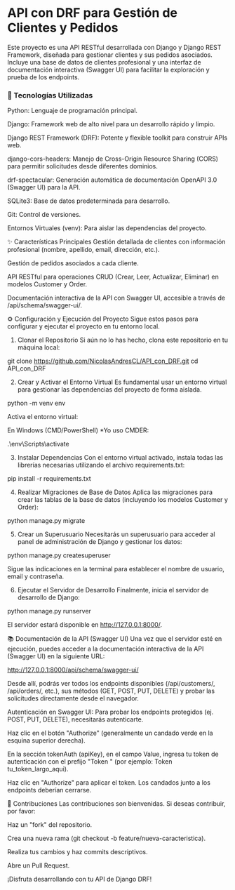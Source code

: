# API con DRF para Gestión de Clientes y Pedidos
Este proyecto es una API RESTful desarrollada con Django y Django REST Framework, diseñada para gestionar clientes y sus pedidos asociados. Incluye una base de datos de clientes profesional y una interfaz de documentación interactiva (Swagger UI) para facilitar la exploración y prueba de los endpoints.

### **🚀 Tecnologías Utilizadas**
Python: Lenguaje de programación principal.

Django: Framework web de alto nivel para un desarrollo rápido y limpio.

Django REST Framework (DRF): Potente y flexible toolkit para construir APIs web.

django-cors-headers: Manejo de Cross-Origin Resource Sharing (CORS) para permitir solicitudes desde diferentes dominios.

drf-spectacular: Generación automática de documentación OpenAPI 3.0 (Swagger UI) para la API.

SQLite3: Base de datos predeterminada para desarrollo.

Git: Control de versiones.

Entornos Virtuales (venv): Para aislar las dependencias del proyecto.

✨ Características Principales
Gestión detallada de clientes con información profesional (nombre, apellido, email, dirección, etc.).

Gestión de pedidos asociados a cada cliente.

API RESTful para operaciones CRUD (Crear, Leer, Actualizar, Eliminar) en modelos Customer y Order.

Documentación interactiva de la API con Swagger UI, accesible a través de /api/schema/swagger-ui/.

⚙️ Configuración y Ejecución del Proyecto
Sigue estos pasos para configurar y ejecutar el proyecto en tu entorno local.

1. Clonar el Repositorio
Si aún no lo has hecho, clona este repositorio en tu máquina local:

git clone https://github.com/NicolasAndresCL/API_con_DRF.git
cd API_con_DRF


2. Crear y Activar el Entorno Virtual
Es fundamental usar un entorno virtual para gestionar las dependencias del proyecto de forma aislada.

python -m venv env

Activa el entorno virtual:

En Windows (CMD/PowerShell) *Yo uso CMDER:

.\env\Scripts\activate

3. Instalar Dependencias
Con el entorno virtual activado, instala todas las librerías necesarias utilizando el archivo requirements.txt:

pip install -r requirements.txt

4. Realizar Migraciones de Base de Datos
Aplica las migraciones para crear las tablas de la base de datos (incluyendo los modelos Customer y Order):

python manage.py migrate

5. Crear un Superusuario
Necesitarás un superusuario para acceder al panel de administración de Django y gestionar los datos:

python manage.py createsuperuser

Sigue las indicaciones en la terminal para establecer el nombre de usuario, email y contraseña.

6. Ejecutar el Servidor de Desarrollo
Finalmente, inicia el servidor de desarrollo de Django:

python manage.py runserver

El servidor estará disponible en http://127.0.0.1:8000/.

📚 Documentación de la API (Swagger UI)
Una vez que el servidor esté en ejecución, puedes acceder a la documentación interactiva de la API (Swagger UI) en la siguiente URL:

http://127.0.0.1:8000/api/schema/swagger-ui/

Desde allí, podrás ver todos los endpoints disponibles (/api/customers/, /api/orders/, etc.), sus métodos (GET, POST, PUT, DELETE) y probar las solicitudes directamente desde el navegador.

Autenticación en Swagger UI:
Para probar los endpoints protegidos (ej. POST, PUT, DELETE), necesitarás autenticarte.

Haz clic en el botón "Authorize" (generalmente un candado verde en la esquina superior derecha).

En la sección tokenAuth (apiKey), en el campo Value, ingresa tu token de autenticación con el prefijo "Token " (por ejemplo: Token tu_token_largo_aqui).

Haz clic en "Authorize" para aplicar el token. Los candados junto a los endpoints deberían cerrarse.

🤝 Contribuciones
Las contribuciones son bienvenidas. Si deseas contribuir, por favor:

Haz un "fork" del repositorio.

Crea una nueva rama (git checkout -b feature/nueva-caracteristica).

Realiza tus cambios y haz commits descriptivos.

Abre un Pull Request.

¡Disfruta desarrollando con tu API de Django DRF!